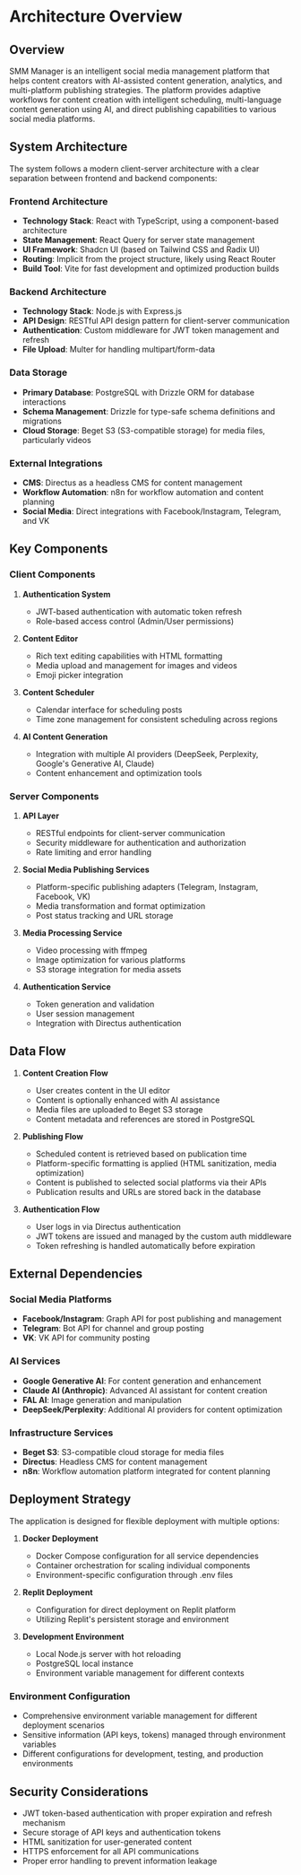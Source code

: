 # Architecture Overview

## Overview

SMM Manager is an intelligent social media management platform that helps content creators with AI-assisted content generation, analytics, and multi-platform publishing strategies. The platform provides adaptive workflows for content creation with intelligent scheduling, multi-language content generation using AI, and direct publishing capabilities to various social media platforms.

## System Architecture

The system follows a modern client-server architecture with a clear separation between frontend and backend components:

### Frontend Architecture

- **Technology Stack**: React with TypeScript, using a component-based architecture
- **State Management**: React Query for server state management
- **UI Framework**: Shadcn UI (based on Tailwind CSS and Radix UI)
- **Routing**: Implicit from the project structure, likely using React Router
- **Build Tool**: Vite for fast development and optimized production builds

### Backend Architecture

- **Technology Stack**: Node.js with Express.js
- **API Design**: RESTful API design pattern for client-server communication
- **Authentication**: Custom middleware for JWT token management and refresh
- **File Upload**: Multer for handling multipart/form-data

### Data Storage

- **Primary Database**: PostgreSQL with Drizzle ORM for database interactions
- **Schema Management**: Drizzle for type-safe schema definitions and migrations
- **Cloud Storage**: Beget S3 (S3-compatible storage) for media files, particularly videos

### External Integrations

- **CMS**: Directus as a headless CMS for content management
- **Workflow Automation**: n8n for workflow automation and content planning
- **Social Media**: Direct integrations with Facebook/Instagram, Telegram, and VK

## Key Components

### Client Components

1. **Authentication System**
   - JWT-based authentication with automatic token refresh
   - Role-based access control (Admin/User permissions)

2. **Content Editor**
   - Rich text editing capabilities with HTML formatting
   - Media upload and management for images and videos
   - Emoji picker integration

3. **Content Scheduler**
   - Calendar interface for scheduling posts
   - Time zone management for consistent scheduling across regions

4. **AI Content Generation**
   - Integration with multiple AI providers (DeepSeek, Perplexity, Google's Generative AI, Claude)
   - Content enhancement and optimization tools

### Server Components

1. **API Layer**
   - RESTful endpoints for client-server communication
   - Security middleware for authentication and authorization
   - Rate limiting and error handling

2. **Social Media Publishing Services**
   - Platform-specific publishing adapters (Telegram, Instagram, Facebook, VK)
   - Media transformation and format optimization
   - Post status tracking and URL storage

3. **Media Processing Service**
   - Video processing with ffmpeg
   - Image optimization for various platforms
   - S3 storage integration for media assets

4. **Authentication Service**
   - Token generation and validation
   - User session management
   - Integration with Directus authentication

## Data Flow

1. **Content Creation Flow**
   - User creates content in the UI editor
   - Content is optionally enhanced with AI assistance
   - Media files are uploaded to Beget S3 storage
   - Content metadata and references are stored in PostgreSQL

2. **Publishing Flow**
   - Scheduled content is retrieved based on publication time
   - Platform-specific formatting is applied (HTML sanitization, media optimization)
   - Content is published to selected social platforms via their APIs
   - Publication results and URLs are stored back in the database

3. **Authentication Flow**
   - User logs in via Directus authentication
   - JWT tokens are issued and managed by the custom auth middleware
   - Token refreshing is handled automatically before expiration

## External Dependencies

### Social Media Platforms
- **Facebook/Instagram**: Graph API for post publishing and management
- **Telegram**: Bot API for channel and group posting
- **VK**: VK API for community posting

### AI Services
- **Google Generative AI**: For content generation and enhancement
- **Claude AI (Anthropic)**: Advanced AI assistant for content creation
- **FAL AI**: Image generation and manipulation
- **DeepSeek/Perplexity**: Additional AI providers for content optimization

### Infrastructure Services
- **Beget S3**: S3-compatible cloud storage for media files
- **Directus**: Headless CMS for content management
- **n8n**: Workflow automation platform integrated for content planning

## Deployment Strategy

The application is designed for flexible deployment with multiple options:

1. **Docker Deployment**
   - Docker Compose configuration for all service dependencies
   - Container orchestration for scaling individual components
   - Environment-specific configuration through .env files

2. **Replit Deployment**
   - Configuration for direct deployment on Replit platform
   - Utilizing Replit's persistent storage and environment

3. **Development Environment**
   - Local Node.js server with hot reloading
   - PostgreSQL local instance
   - Environment variable management for different contexts

### Environment Configuration
- Comprehensive environment variable management for different deployment scenarios
- Sensitive information (API keys, tokens) managed through environment variables
- Different configurations for development, testing, and production environments

## Security Considerations

- JWT token-based authentication with proper expiration and refresh mechanism
- Secure storage of API keys and authentication tokens
- HTML sanitization for user-generated content
- HTTPS enforcement for all API communications
- Proper error handling to prevent information leakage